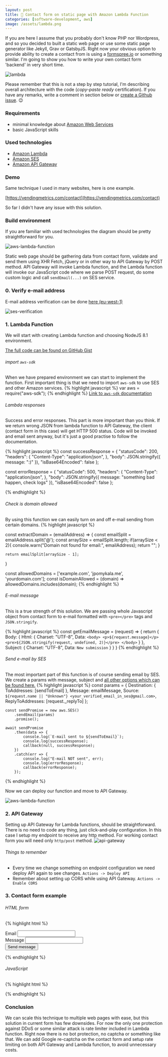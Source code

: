 ```yaml
---
layout: post
title: 📨 Contact form on static page with Amazon Lambda Function
categories: [software-development, aws]
image: /assets/lambda.png
---
```


If you are here I assume that you probably don't know PHP nor Wordpress, and so you decided to built a static web page or use some static 
page generator like Jekyll, Grav or GatsbyJS. Right now your obvious option to provide ability to create a 
contact from is using a [formspree.io](https://formspree.io) or something similar. I'm going to show you how to write your own contact form 'backend' in very short time.

![lambda](/assets/2018-08-04/lambda.png) 

Please remember that this is not a step by step tutorial, I'm describing overall architecture with the code (*copy-paste ready* certification). 
If you have any remarks, write a comment in section below or [create a Github issue](https://github.com/jpomykala/jpomykala.github.io/blob/master/_posts/2018-08-04-serverless-contact-form-on-static-page.md). 😉

### Requirements

- minimal knowledge about [Amazon Web Services](https://aws.amazon.com)
- basic JavaScript skills

### Used technologies

- [Amazon Lambda](https://aws.amazon.com/lambda/)
- [Amazon SES](https://aws.amazon.com/ses/)
- [Amazon API Gateway](https://aws.amazon.com/api-gateway/)

### Demo

Same technique I used in many websites, here is one example. 

[https://vendingmetrics.com/contact](https://vendingmetrics.com/contact) 

So far I didn't have any issue with this solution.

### Build environment

If you are familiar with used technologies the diagram should be pretty straightforward for you. 

![aws-lambda-function](/assets/2018-08-04/architecture-diagram.png)


Static web page should be gathering data from contact form, validate and send them using XHR Fetch, jQuery or in 
other way to API Gateway by POST method. API Gateway will invoke Lambda function, and the Lambda function will invoke 
our JavaScript code where we parse POST request, do some custom logic and call `sendEmail(...)` on SES service.

### 0. Verify e-mail address

E-mail address verification can be done [here (eu-west-1)](https://eu-west-1.console.aws.amazon.com/ses/home?region=eu-west-1#verified-senders-email:)

![ses-verification](/assets/2018-08-04/ses-verification.png)

### 1. Lambda Function

We will start with creating Lambda function and choosing NodeJS 8.1 environment.

[The full code can be found on GitHub Gist](https://gist.github.com/jpomykala/a3548903e3454f7d65443053ec412b65)


###### import `aws-sdk`

When we have prepared environment we can start to implement the function. First important thing is that we need to import `aws-sdk` to use SES and other Amazon services.
{% highlight javascript %}
var aws = require("aws-sdk");
{% endhighlight %}
[Link to `aws-sdk` documentation](https://docs.aws.amazon.com/sdk-for-javascript/index.html)


###### Lambda responses
Success and error responses. This part is more important than you think. If we return wrong JSON from lambda function to API Gateway, 
the client (contact form in this case) will get HTTP 500 status. Code will be invoked and email sent anyway, but it's just a good practise to 
follow the documentation.


{% highlight javascript %}
const successResponse = {
    "statusCode": 200,
    "headers": {
        "Content-Type": "application/json",
    },
    "body": JSON.stringify({ message: ":)" }),
    "isBase64Encoded": false
};

const errorResponse = {
    "statusCode": 500,
    "headers": {
        "Content-Type": "application/json",
    },
    "body": JSON.stringify({ message: "something bad happen, check logs" }),
    "isBase64Encoded": false
};

{% endhighlight %}


###### Check is domain allowed
By using this function we can easily turn on and off e-mail sending from certain domains.
{% highlight javascript %}

const extractDomain = (emailAddress) => {
    const emailSplit = emailAddress.split('@');
    const arraySize = emailSplit.length;
    if(arraySize < 2){
        console.warn("Domain not found for email:", emailAddress);
        return "";
    }
    
    return emailSplit[arraySize - 1];
}

 const allowedDomains = ['example.com', 'jpomykala.me', 'yourdomain.com'];
 const isDomainAllowed = (domain) => allowedDomains.includes(domain);
{% endhighlight %}


###### E-mail message

This is a true strength of this solution. We are passing whole Javascript object from contact form to e-mail formatted
with `<pre></pre>` tags and `JSON.stringify`. 

{% highlight javascript %}
const getEmailMessage = (request) => {
    return {
        Body: {
            Html: {
                Charset: "UTF-8",
                Data: `
                    <body>
                    <p>${request.message}</p>
                    <pre>${JSON.stringify(request, undefined, 2)}</pre>
                    </body>
                    `
            }
        },
        Subject: {
            Charset: "UTF-8",
            Data: `New submission`
        }
    }
}
{% endhighlight %}

###### Send e-mail by SES
The most important part of this function is of course sending email by SES. We create a params with message, 
subject and [all other options which can be found here.](https://docs.aws.amazon.com/AWSJavaScriptSDK/latest/AWS/SES.html)
{% highlight javascript %}
 const params = {
        Destination: {
            ToAddresses: [sendToEmail]
        },
        Message: emailMessage,
        Source: `${request.name || "Unknown"} <your_verified_email_in_ses@gmail.com>`,
        ReplyToAddresses: [request._replyTo]
    };


    const sendPromise = new aws.SES()
        .sendEmail(params)
        .promise();

    await sendPromise
        .then(data => {
            console.log(`E-mail sent to ${sendToEmail}`);
            console.log(successResponse);
            callback(null, successResponse);
        })
        .catch(err => {
            console.log("E-mail NOT sent", err);
            console.log(errorResponse);
            callback(errorResponse);
        });
{% endhighlight %}

Now we can deploy our function and move to API Gateway.

![aws-lambda-function](/assets/2018-08-04/send-mail-fuction-aws.png)


### 2. API Gateway
Setting up API Gateway for Lambda functions, should be straightforward. There is no need to code any thing, just click-and-play configuration.
In this case I setup my endpoint to receive any http method. For working contact form you will need only `http/post` method. 
![api-gateway](/assets/2018-08-04/api-gateway.png)

###### Things to remember
- Every time we change something on endpoint configuration we need deploy API again to see changes. `Actions -> Deploy API`
- Remember about setting up CORS while using API Gateway. `Actions -> Enable CORS`


### 3. Contact form example

###### HTML form
{% highlight html %}
<form action="#" id="callbackForm" class="contact-form">
    <div class="form-group">
        <label for="email">Email</label>
        <input type="email" required id="email" class="form-control" placeholder="" autocomplete="email" name="email" />
    </div>
    <div class="form-group">
        <label for="name">Message</label>
        <input id="message" type="text" class="form-control" placeholder="" name="message" />
    </div>
    <button type="submit" id="sendMessageButton" class="btn btn-primary btn-block">
        Send message
    </button>
</form>
{% endhighlight %}

###### JavaScript
{% highlight html %}
<script>
        $("#callbackForm").submit(function(e) {
            e.preventDefault();
            var replyTo = $("#email");
            var message = $("#message");
            var data = {
                "_sendTo": "<your_email>",
                "_replyTo": replyTo.val(),
                "message": message.val()
            };
            var url = "<API_GATEWAY_URL>";
            $.ajax({
                url: url,
                type: 'POST',
                crossDomain: true,
                data: JSON.stringify(data),
                dataType: 'json',
                contentType: "application/json"
            });
        });
</script>
{% endhighlight %}


### Conclusion

We can scale this technique to multiple web pages with ease, but this solution in current form has few downsides.
For now the only one protection against DDoS or some similar attack is rate limiter included in Lambda function.
Right now there is no bot protection, no captcha or something like that. We can add Google re-captcha on the contact 
form and setup rate limiting on both API Gateway and Lambda function, to avoid unnecessary costs.
